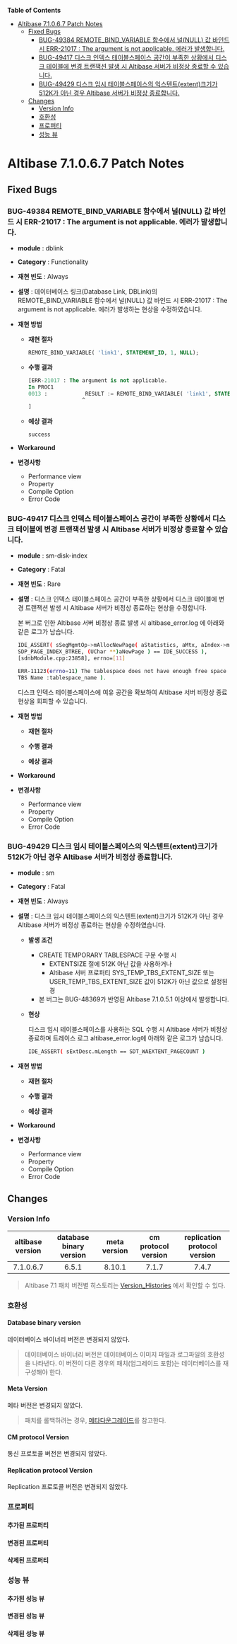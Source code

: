 <!-- START doctoc generated TOC please keep comment here to allow auto update -->
<!-- DON'T EDIT THIS SECTION, INSTEAD RE-RUN doctoc TO UPDATE -->
**Table of Contents**  

- [Altibase 7.1.0.6.7 Patch Notes](#altibase-71067-patch-notes)
  - [Fixed Bugs](#fixed-bugs)
    - [BUG-49384 REMOTE\_BIND\_VARIABLE 함수에서 널(NULL) 값 바인드 시 ERR-21017 : The argument is not applicable. 에러가 발생합니다.](#bug-49384remote_bind_variable-%ED%95%A8%EC%88%98%EC%97%90%EC%84%9C-%EB%84%90null-%EA%B0%92-%EB%B0%94%EC%9D%B8%EB%93%9C-%EC%8B%9C-err-21017--the-argument-is-not-applicable-%EC%97%90%EB%9F%AC%EA%B0%80-%EB%B0%9C%EC%83%9D%ED%95%A9%EB%8B%88%EB%8B%A4)
    - [BUG-49417 디스크 인덱스 테이블스페이스 공간이 부족한 상황에서 디스크 테이블에 변경 트랜잭션 발생 시 Altibase 서버가 비정상 종료할 수 있습니다.](#bug-49417%EB%94%94%EC%8A%A4%ED%81%AC-%EC%9D%B8%EB%8D%B1%EC%8A%A4-%ED%85%8C%EC%9D%B4%EB%B8%94%EC%8A%A4%ED%8E%98%EC%9D%B4%EC%8A%A4-%EA%B3%B5%EA%B0%84%EC%9D%B4-%EB%B6%80%EC%A1%B1%ED%95%9C-%EC%83%81%ED%99%A9%EC%97%90%EC%84%9C-%EB%94%94%EC%8A%A4%ED%81%AC-%ED%85%8C%EC%9D%B4%EB%B8%94%EC%97%90-%EB%B3%80%EA%B2%BD-%ED%8A%B8%EB%9E%9C%EC%9E%AD%EC%85%98-%EB%B0%9C%EC%83%9D-%EC%8B%9C-altibase-%EC%84%9C%EB%B2%84%EA%B0%80-%EB%B9%84%EC%A0%95%EC%83%81-%EC%A2%85%EB%A3%8C%ED%95%A0-%EC%88%98-%EC%9E%88%EC%8A%B5%EB%8B%88%EB%8B%A4)
    - [BUG-49429 디스크 임시 테이블스페이스의 익스텐트(extent)크기가 512K가 아닌 경우 Altibase 서버가 비정상 종료합니다.](#bug-49429%EB%94%94%EC%8A%A4%ED%81%AC-%EC%9E%84%EC%8B%9C-%ED%85%8C%EC%9D%B4%EB%B8%94%EC%8A%A4%ED%8E%98%EC%9D%B4%EC%8A%A4%EC%9D%98-%EC%9D%B5%EC%8A%A4%ED%85%90%ED%8A%B8extent%ED%81%AC%EA%B8%B0%EA%B0%80-512k%EA%B0%80-%EC%95%84%EB%8B%8C-%EA%B2%BD%EC%9A%B0-altibase-%EC%84%9C%EB%B2%84%EA%B0%80-%EB%B9%84%EC%A0%95%EC%83%81-%EC%A2%85%EB%A3%8C%ED%95%A9%EB%8B%88%EB%8B%A4)
  - [Changes](#changes)
    - [Version Info](#version-info)
    - [호환성](#%ED%98%B8%ED%99%98%EC%84%B1)
    - [프로퍼티](#%ED%94%84%EB%A1%9C%ED%8D%BC%ED%8B%B0)
    - [성능 뷰](#%EC%84%B1%EB%8A%A5-%EB%B7%B0)

<!-- END doctoc generated TOC please keep comment here to allow auto update -->

Altibase 7.1.0.6.7 Patch Notes
==============================

Fixed Bugs
----------

### BUG-49384 REMOTE\_BIND\_VARIABLE 함수에서 널(NULL) 값 바인드 시 ERR-21017 : The argument is not applicable. 에러가 발생합니다.

-   **module** : dblink

-   **Category** : Functionality

-   **재현 빈도** : Always

-   **설명** : 데이터베이스 링크(Database Link, DBLink)의 REMOTE\_BIND\_VARIABLE 함수에서 널(NULL) 값 바인드 시 ERR-21017 :
    The argument is not applicable. 에러가 발생하는 현상을 수정하였습니다.
    
- **재현 방법**

  - **재현 절차**

    ```sql
    REMOTE_BIND_VARIABLE( 'link1', STATEMENT_ID, 1, NULL);
    ```

  - **수행 결과**

    ```sql
    [ERR-21017 : The argument is not applicable.
    In PROC1
    0013 :            RESULT := REMOTE_BIND_VARIABLE( 'link1', STATEMENT_ID, 1, NULL);
                     ^                                                                       ^
    ]
    ```

  -   **예상 결과**

          success

-   **Workaround**

-   **변경사항**

    -   Performance view
    -   Property
    -   Compile Option
    -   Error Code

### BUG-49417 디스크 인덱스 테이블스페이스 공간이 부족한 상황에서 디스크 테이블에 변경 트랜잭션 발생 시 Altibase 서버가 비정상 종료할 수 있습니다.

-   **module** : sm-disk-index

-   **Category** : Fatal

-   **재현 빈도** : Rare

-   **설명** : 디스크 인덱스 테이블스페이스 공간이 부족한 상황에서 디스크 테이블에 변경 트랜잭션 발생 시 Altibase 서버가 비정상
    종료하는 현상을 수정합니다.
    
    본 버그로 인한 Altibase 서버 비정상 종료 발생 시 altibase\_error.log 에 아래와 같은 로그가 남습니다.
    
    ```bash
    IDE_ASSERT( sSegMgmtOp->mAllocNewPage( aStatistics, aMtx, aIndex->mIndexTSID, &(aIndex- >mSegmentDesc.mSegHandle),
    SDP_PAGE_INDEX_BTREE, (UChar **)aNewPage ) == IDE_SUCCESS ),
    [sdnbModule.cpp:23858], errno=[11]
    
    ERR-11123(errno=11) The tablespace does not have enough free space (
    TBS Name :tablespace_name ).
    ```
    
    디스크 인덱스 테이블스페이스에 여유 공간을 확보하여 Altibase 서버 비정상 종료 현상을 회피할 수 있습니다.
    
-   **재현 방법**

    -   **재현 절차**

    -   **수행 결과**

    -   **예상 결과**

-   **Workaround**

-   **변경사항**

    -   Performance view
    -   Property
    -   Compile Option
    -   Error Code

### BUG-49429 디스크 임시 테이블스페이스의 익스텐트(extent)크기가 512K가 아닌 경우 Altibase 서버가 비정상 종료합니다.

-   **module** : sm

-   **Category** : Fatal

-   **재현 빈도** : Always

-   **설명** : 디스크 임시 테이블스페이스의 익스텐트(extent)크기가 512K가 아닌 경우 Altibase 서버가 비정상 종료하는 현상을
    수정하였습니다.
    
    - **발생 조건**
      - CREATE TEMPORARY TABLESPACE 구문 수행 시 
        - EXTENTSIZE 절에 512K 아닌 값을 사용하거나 
        - Altibase 서버 프로퍼티 SYS\_TEMP\_TBS\_EXTENT\_SIZE 또는 USER\_TEMP\_TBS\_EXTENT\_SIZE 값이 512K가 아닌 값으로 설정된 경
      - 본 버그는 BUG-48369가 반영된 Altibase 7.1.0.5.1 이상에서 발생합니다.
    
    - **현상**
    
      디스크 임시 테이블스페이스를 사용하는 SQL 수행 시 Altibase 서버가 비정상 종료하며 트레이스 로그 altibase\_error.log에 아래와 같은 로그가 남습니다. 

      ```bash
      IDE_ASSERT( sExtDesc.mLength == SDT_WAEXTENT_PAGECOUNT )
      ```
    
-   **재현 방법**

    -   **재현 절차**

    -   **수행 결과**

    -   **예상 결과**

-   **Workaround**

-   **변경사항**

    -   Performance view
    -   Property
    -   Compile Option
    -   Error Code

Changes
-------

### Version Info

| altibase version | database binary version | meta version | cm protocol version | replication protocol version |
| :--------------: | :---------------------: | :----------: | :-----------------: | :--------------------------: |
|    7.1.0.6.7     |          6.5.1          |    8.10.1    |        7.1.7        |            7.4.7             |

> Altibase 7.1 패치 버전별 히스토리는 [Version\_Histories](https://github.com/ALTIBASE/Documents/blob/master/PatchNotes/Altibase_7_1_Version_Histories.md) 에서 확인할 수 있다.

### 호환성

#### Database binary version

데이터베이스 바이너리 버전은 변경되지 않았다.

> 데이터베이스 바이너리 버전은 데이터베이스 이미지 파일과 로그파일의 호환성을 나타낸다. 이 버전이 다른 경우의 패치(업그레이드 포함)는 데이터베이스를 재구성해야 한다.

#### Meta Version

메타 버전은 변경되지 않았다.

> 패치를 롤백하려는 경우, [메타다운그레이드](https://github.com/ALTIBASE/Documents/blob/master/Manuals/Altibase_7.1/kor/Installation.md#%EB%A9%94%ED%83%80-%EB%8B%A4%EC%9A%B4%EA%B7%B8%EB%A0%88%EC%9D%B4%EB%93%9Cmeta-downgrade)를 참고한다.

#### CM protocol Version

통신 프로토콜 버전은 변경되지 않았다.

#### Replication protocol Version

Replication 프로토콜 버전은 변경되지 않았다.

### 프로퍼티

#### 추가된 프로퍼티

#### 변경된 프로퍼티

#### 삭제된 프로퍼티

### 성능 뷰

#### 추가된 성능 뷰

#### 변경된 성능 뷰

#### 삭제된 성능 뷰
